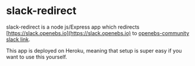 # slack-redirect

slack-redirect is a node js/Express app which redirects [https://slack.openebs.io](https://slack.openebs.io) to [openebs-community slack link](https://join.slack.com/t/kubera-community/shared_invite/zt-fpabc5tw-S2s~Uq8_F_lsR_6D2QoKyQ).

This app is deployed on Heroku, meaning that setup is super easy if you want to use this yourself.
